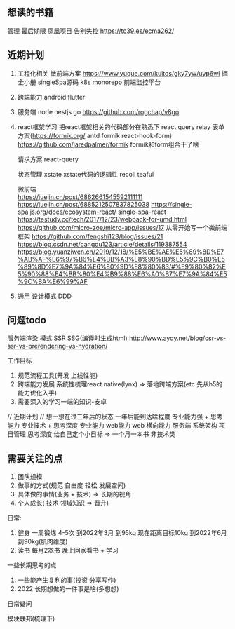 
## 想读的书籍
管理
  最后期限
  凤凰项目
  告别失控
 https://tc39.es/ecma262/ 


## 近期计划
1. 工程化相关 
   微前端方案 https://www.yuque.com/kuitos/gky7yw/uyp6wi 掘金小册  singleSpa源码
   k8s
   monorepo
   前端监控平台
2. 跨端能力
   android
   flutter
3. 服务端
    node  nestjs
    go  https://github.com/rogchap/v8go
4. react框架学习
   把react框架相关的代码部分在熟悉下
   react query relay
   表单方案(https://formik.org/ antd formik react-hook-form)
   https://github.com/jaredpalmer/formik  formik和form组合干了啥
   
   请求方案
   react-query

   状态管理
   xstate  xstate代码的逻辑性
   recoil
   teaful

   微前端  
   https://juejin.cn/post/6862661545592111111
   https://juejin.cn/post/6885212507837825038
   https://single-spa.js.org/docs/ecosystem-react/  single-spa-react
   https://testudy.cc/tech/2017/12/23/webpack-for-umd.html
   https://github.com/micro-zoe/micro-app/issues/17 从零开始写一个微前端框架
   https://github.com/fengshi123/blog/issues/21
   https://blog.csdn.net/cangdu123/article/details/119387554
   https://blog.yuanziwen.cn/2019/12/18/%E5%BE%AE%E5%89%8D%E7%AB%AF%E6%97%B6%E4%BB%A3%E8%90%BD%E5%9C%B0%E5%89%8D%E7%9A%84%E6%80%9D%E8%80%83/#%E9%80%82%E5%90%88%E4%BB%80%E4%B9%88%E6%A0%B7%E7%9A%84%E5%9C%BA%E6%99%AF
5. 通用 
   设计模式
   DDD

## 问题todo
服务端渲染 模式 SSR   SSG(编译时生成html) 
http://www.ayqy.net/blog/csr-vs-ssr-vs-prerendering-vs-hydration/


工作目标
1. 规范流程工具(开发 上线性能)
2. 跨端能力发展  系统性梳理react native(lynx) => 落地跨端方案(etc  先从h5的能力优化入手)
3. 需要深入的学习一端的知识-安卓


// 近期计划
// 想一想在过三年后的状态
一年后能到达啥程度 专业能力强 + 思考能力
专业技术 + 思考深度
专业能力 
web能力  web
横向能力  服务端 系统架构  项目管理
思考深度 给自己定个小目标 => 一个月一本书 非技术类 


## 需要关注的点

1. 团队规模
2. 做事的方式(规范 自由度 轻松 发展空间)
3. 具体做的事情(业务 + 技术) => 长期的视角
4. 个人成长( 技术 领域知识  => 晋升) 

日常:
1. 健身
一周锻炼 4-5次 
到2022年3月  到95kg 现在距离目标10kg
到2022年6月  到90kg(肌肉维度)
2. 读书
每月2本书 晚上回家看书 + 学习

一些长期思考的点
1. 一些能产生复利的事(投资 分享写作) 
2. 2022 长期想做的一件事是啥(多想想)




日常疑问


模块联邦(梳理下)






































































